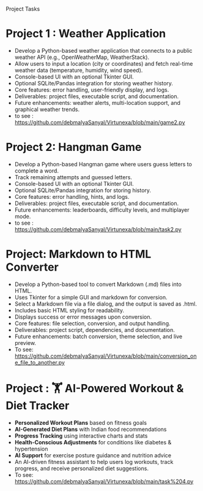 Project Tasks                                       
# Project 1 : Weather Application

- Develop a Python-based weather application that connects to a public weather API (e.g., OpenWeatherMap, WeatherStack).
- Allow users to input a location (city or coordinates) and fetch real-time weather data (temperature, humidity, wind speed).
- Console-based UI with an optional Tkinter GUI.
- Optional SQLite/Pandas integration for storing weather history.
- Core features: error handling, user-friendly display, and logs.
- Deliverables: project files, executable script, and documentation.
- Future enhancements: weather alerts, multi-location support, and graphical weather trends.
- to see : https://github.com/debmalyaSanyal/Virtunexa/blob/main/game2.py
# Project 2: Hangman Game                                                                    &#x20;

- Develop a Python-based Hangman game where users guess letters to complete a word.
- Track remaining attempts and guessed letters.
- Console-based UI with an optional Tkinter GUI.
- Optional SQLite/Pandas integration for storing history.
- Core features: error handling, hints, and logs.
- Deliverables: project files, executable script, and documentation.
- Future enhancements: leaderboards, difficulty levels, and multiplayer mode.
- to see : https://github.com/debmalyaSanyal/Virtunexa/blob/main/task2.py

# Project: Markdown to HTML Converter

- Develop a Python-based tool to convert Markdown (.md) files into HTML.
- Uses Tkinter for a simple GUI and markdown for conversion.
- Select a Markdown file via a file dialog, and the output is saved as .html.
- Includes basic HTML styling for readability.
- Displays success or error messages upon conversion.
- Core features: file selection, conversion, and output handling.
- Deliverables: project script, dependencies, and documentation.
- Future enhancements: batch conversion, theme selection, and live preview.
- To see: https://github.com/debmalyaSanyal/Virtunexa/blob/main/conversion_one_file_to_another.py
  
# Project : 🏋️ AI-Powered Workout & Diet Tracker

- **Personalized Workout Plans** based on fitness goals
- **AI-Generated Diet Plans** with Indian food recommendations
- **Progress Tracking** using interactive charts and stats
- **Health-Conscious Adjustments** for conditions like diabetes & hypertension
- **AI Support** for exercise posture guidance and nutrition advice
- An AI-driven fitness assistant to help users log workouts, track progress, and receive personalized diet suggestions.   
- To see: https://github.com/debmalyaSanyal/Virtunexa/blob/main/task%204.py 
